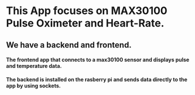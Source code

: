 # This App focuses on MAX30100 Pulse Oximeter and Heart-Rate.

## We have a backend and frontend.

#### The frontend app that connects to a max30100 sensor and displays pulse and temperature data.

#### The backend is installed on the rasberry pi and sends data directly to the app by using sockets.
